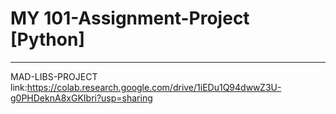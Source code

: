 # MY 101-Assignment-Project [Python]
------------------------------------------------------------------------------------------------------------------------------------------------------------------------------------------------------------------
MAD-LIBS-PROJECT
link:https://colab.research.google.com/drive/1iEDu1Q94dwwZ3U-g0PHDeknA8xGKIbri?usp=sharing
